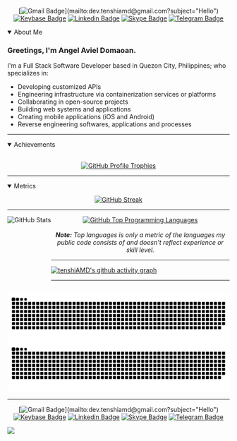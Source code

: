 <div align=center>

[![Gmail Badge](https://img.shields.io/badge/-Gmail-d14836?style=flat&logo=Gmail&logoColor=white&link=mailto:dev.tenshiamd@gmail.com?subject="Hello")](mailto:dev.tenshiamd@gmail.com?subject="Hello")
[![Keybase Badge](https://img.shields.io/badge/-Keybase-33A0FF?style=flat&logo=Keybase&logoColor=white&link=https://keybase.io/tenshiAMD/)](https://keybase.io/tenshiAMD/)
[![Linkedin Badge](https://img.shields.io/badge/-LinkedIn-blue?style=flat&logo=Linkedin&logoColor=white&link=https://ph.linkedin.com/in/tenshiAMD/)](https://ph.linkedin.com/in/tenshiAMD/)
[![Skype Badge](https://img.shields.io/badge/-Skype-00AFF0?style=flat&logo=Skype&logoColor=white&link=https://join.skype.com/invite/TlnREo54FOf4/)](https://join.skype.com/invite/TlnREo54FOf4/)
[![Telegram Badge](https://img.shields.io/badge/-Telegram-2CA5E0?style=flat&logo=Telegram&logoColor=white&link=https://t.me/tenshiAMD/)](https://t.me/tenshiAMD/)

</div>

<details open>
  <summary>About Me</summary>
  
  ### Greetings, I'm Angel Aviel Domaoan.
  
  I'm a Full Stack Software Developer based in Quezon City, Philippines; who specializes in:

  - Developing customized APIs
  - Engineering infrastructure via containerization services or platforms
  - Collaborating in open-source projects
  - Building web systems and applications
  - Creating mobile applications (iOS and Android)
  - Reverse engineering softwares, applications and processes

  -----
  
</details>

<details open>
  <summary>Achievements</summary>

  <br>

  <p align="center">
    <a href="https://github.com/ryo-ma/github-profile-trophy">
      <img alt="GitHub Profile Trophies" src="https://github-profile-trophy.vercel.app/?username=tenshiamd&column=6&row=2&theme=gruvbox" />
    </a>
  </p>

  -----
  
</details>

<details open>
  <summary>Metrics</summary>

<p align="center">
  <a href="https://github.com/DenverCoder1/github-readme-streak-stats">
    <img alt="GitHub Streak" src="https://github-readme-streak-stats.herokuapp.com/?user=tenshiAMD&theme=hacker&type=svg" />
  </a>
</p>

-----
  
<div align="center">
  <p>
    <a href="https://github.com/anuraghazra/github-readme-stats">
    <img height="175" align="left" alt="GitHub Stats" src="https://github-readme-stats.vercel.app/api?username=tenshiAMD&show_icons=true&theme=graywhite&count_private=true&title_color=fff&icon_color=79ff97&text_color=9f9f9f&bg_color=151515" />
  </a>
    <a href="https://github.com/anuraghazra/github-readme-stats">
      <img height="175" alt="GitHub Top Programming Languages" src="https://github-readme-stats.vercel.app/api/top-langs?username=tenshiAMD&show_icons=true&locale=en&layout=compact&title_color=fff&icon_color=79ff97&text_color=9f9f9f&bg_color=151515" />
    </a>
    <br>
    <br>
    <i><b>Note:</b> Top languages is only a metric of the languages my public code consists of and doesn't reflect experience or skill level.</i>
  </p>
</div>

-----

[![tenshiAMD's github activity graph](https://activity-graph.herokuapp.com/graph?username=tenshiAMD&theme=github-dark)](https://github.com/ashutosh00710/github-readme-activity-graph)

-----

</details>

![GitHub Snake Light](dist/github-snake.svg#gh-light-mode-only)
![GitHub Snake Dark](dist/github-snake-dark.svg#gh-dark-mode-only)

-----

<div align=center>

[![Gmail Badge](https://img.shields.io/badge/-Gmail-d14836?style=flat&logo=Gmail&logoColor=white&link=mailto:dev.tenshiamd@gmail.com?subject="Hello")](mailto:dev.tenshiamd@gmail.com?subject="Hello")
[![Keybase Badge](https://img.shields.io/badge/-Keybase-33A0FF?style=flat&logo=Keybase&logoColor=white&link=https://keybase.io/tenshiAMD/)](https://keybase.io/tenshiAMD/)
[![Linkedin Badge](https://img.shields.io/badge/-LinkedIn-blue?style=flat&logo=Linkedin&logoColor=white&link=https://ph.linkedin.com/in/tenshiAMD/)](https://ph.linkedin.com/in/tenshiAMD/)
[![Skype Badge](https://img.shields.io/badge/-Skype-00AFF0?style=flat&logo=Skype&logoColor=white&link=https://join.skype.com/invite/TlnREo54FOf4/)](https://join.skype.com/invite/TlnREo54FOf4/)
[![Telegram Badge](https://img.shields.io/badge/-Telegram-2CA5E0?style=flat&logo=Telegram&logoColor=white&link=https://t.me/tenshiAMD/)](https://t.me/tenshiAMD/)

</div>

![](https://hit.yhype.me/github/profile?user_id=13580338)
